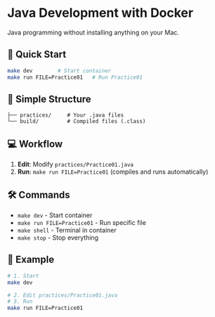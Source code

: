 # Java Development with Docker

Java programming without installing anything on your Mac.

## 🚀 Quick Start

```bash
make dev        # Start container
make run FILE=Practice01   # Run Practice01
```

## 📁 Simple Structure

```
├── practices/     # Your .java files
└── build/         # Compiled files (.class)
```

## 💻 Workflow

1. **Edit**: Modify `practices/Practice01.java`
2. **Run**: `make run FILE=Practice01` (compiles and runs automatically)

## 🛠 Commands

- `make dev` - Start container
- `make run FILE=Practice01` - Run specific file
- `make shell` - Terminal in container
- `make stop` - Stop everything

## 📝 Example

```bash
# 1. Start
make dev

# 2. Edit practices/Practice01.java
# 3. Run
make run FILE=Practice01
```
